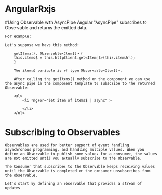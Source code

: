 # AngularRxjs


#Using Observable with AsyncPipe
Angular "AsyncPipe" subscribes to Observable and returns the emitted data. 

    For example:

    Let's suppose we have this method:

        getItems(): Observable<Item[]> {
        this.items$ = this.httpClient.get<Item[]>(this.itemUrl);
        }

        The items$ variable is of type Observable<Item[]>.

        After calling the getItems() method on the component we can use the async pipe in the component template to subscribe to the returned Observable:

        <ul>
            <li *ngFor="let item of items$ | async" >

            </li>
        </ul> 


# Subscribing to Observables
    Observables are used for better support of event handling, asynchronous programming, and handling multiple values. When you define an Observable to publish some values for a consumer, the values are not emitted until you actually subscribe to the Observable.

    The Consumer that subscribes to the Observable keeps receiving values until the Observable is completed or the consumer unsubscribes from the observable.

    Let's start by defining an observable that provides a stream of updates